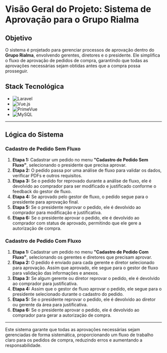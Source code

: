 # **Visão Geral do Projeto: Sistema de Aprovação para o Grupo Rialma**

## **Objetivo**
O sistema é projetado para gerenciar processos de aprovação dentro do **Grupo Rialma**, envolvendo gerentes, diretores e o presidente. Ele simplifica o fluxo de aprovação de pedidos de compra, garantindo que todas as aprovações necessárias sejam obtidas antes que a compra possa prosseguir.

## **Stack Tecnológica**

- ![Laravel](https://img.shields.io/badge/Backend-Laravel-red?style=flat-square&logo=laravel)
- ![Vue.js](https://img.shields.io/badge/Frontend-Vue.js-brightgreen?style=flat-square&logo=vue.js)
- ![PrimeVue](https://img.shields.io/badge/UI-PrimeVue-blue?style=flat-square&logo=primevue)
- ![MySQL](https://img.shields.io/badge/Database-MySQL-blue?style=flat-square&logo=mysql)

---

## **Lógica do Sistema**

### **Cadastro de Pedido Sem Fluxo**
1. **Etapa 1:** Cadastrar um pedido no menu **"Cadastro de Pedido Sem Fluxo"**, selecionando o presidente que precisa aprovar.
2. **Etapa 2:** O pedido passa por uma análise de fluxo para validar os dados, verificar PDFs e outros requisitos.
3. **Etapa 3:** Se o pedido for reprovado durante a análise de fluxo, ele é devolvido ao comprador para ser modificado e justificado conforme o feedback do gestor de fluxo.
4. **Etapa 4:** Se aprovado pelo gestor de fluxo, o pedido segue para o presidente para aprovação final.
5. **Etapa 5:** Se o presidente reprovar o pedido, ele é devolvido ao comprador para modificação e justificativa.
6. **Etapa 6:** Se o presidente aprovar o pedido, ele é devolvido ao comprador com status de aprovado, permitindo que ele gere a autorização de compra.

### **Cadastro de Pedido Com Fluxo**
1. **Etapa 1:** Cadastrar um pedido no menu **"Cadastro de Pedido Com Fluxo"**, selecionando os gerentes e diretores que precisam aprovar.
2. **Etapa 2:** O pedido é enviado para cada gerente e diretor selecionado para aprovação. Assim que aprovado, ele segue para o gestor de fluxo para validação das informações e anexos.
3. **Etapa 3:** Se algum gerente ou diretor reprovar o pedido, ele é devolvido ao comprador para justificativa.
4. **Etapa 4:** Assim que o gestor de fluxo aprovar o pedido, ele segue para o presidente selecionado durante o cadastro do pedido.
5. **Etapa 5:** Se o presidente reprovar o pedido, ele é devolvido ao diretor ou gerente da área para justificativa.
6. **Etapa 6:** Se o presidente aprovar o pedido, ele é devolvido ao comprador para gerar a autorização de compra.

---

Este sistema garante que todas as aprovações necessárias sejam gerenciadas de forma sistemática, proporcionando um fluxo de trabalho claro para os pedidos de compra, reduzindo erros e aumentando a responsabilidade.
